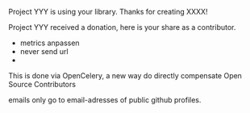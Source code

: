 Project YYY is using your library. Thanks for creating XXXX!

Project YYY received a donation, here is your share as a contributor.

- metrics anpassen
- never send url
- 

This is done via OpenCelery, a new way do directly compensate Open Source Contributors

emails only go to email-adresses of public github profiles.
